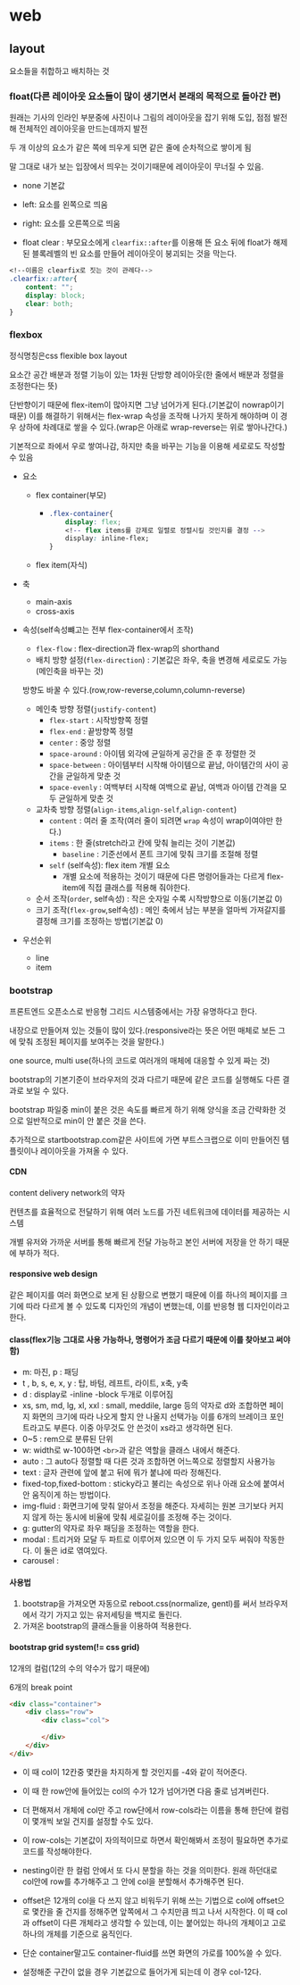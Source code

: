 # web

## layout

요소들을 취합하고 배치하는 것

### float(다른 레이아웃 요소들이 많이 생기면서 본래의 목적으로 돌아간 편)

원래는 기사의 인라인 부분중에 사진이나 그림의 레이아웃을 잡기 위해 도입, 점점 발전해 전체적인 레이아웃을 만드는데까지 발전

두 개 이상의 요소가 같은 쪽에 띄우게 되면 같은 줄에 순차적으로 쌓이게 됨

말 그대로 내가 보는 입장에서 띄우는 것이기때문에 레이아웃이 무너질 수 있음.

- none 기본값
- left: 요소를 왼쪽으로 띄움
- right: 요소를 오른쪽으로 띄움

- float clear : 부모요소에게 `clearfix::after`를 이용해 뜬 요소 뒤에 float가 해제된 블록레벨의 빈 요소를 만들어 레이아웃이 붕괴되는 것을 막는다.

``` css
<!--이름은 clearfix로 짓는 것이 관례다-->
.clearfix::after{
    content: "";
    display: block;
    clear: both;
}
```

### flexbox

정식명칭은css flexible box layout

요소간 공간 배분과 정렬 기능이 있는 1차원 단방향 레이아웃(한 줄에서 배분과 정렬을 조정한다는 뜻)

단반향이기 때문에 flex-item이 많아지면 그냥 넘어가게 된다.(기본값이 nowrap이기 때문) 이를 해결하기 위해서는 flex-wrap 속성을 조작해 나가지 못하게 해야하며 이 경우 상하에 차례대로 쌓을 수 있다.(wrap은 아래로 wrap-reverse는 위로 쌓아나간다.)

기본적으로 좌에서 우로 쌓여나감, 하지만 축을 바꾸는 기능을 이용해 세로로도 작성할 수 있음

- 요소

  - flex container(부모)

    - ```css
      .flex-container{
          display: flex;
          <!-- flex items를 강제로 일렬로 정렬시킬 것인지를 결정 -->
          display: inline-flex; 
      }
      ```

      

  - flex item(자식)

- 축

  - main-axis
  - cross-axis

- 속성(self속성뺴고는 전부 flex-container에서 조작)

  - `flex-flow` : flex-direction과 flex-wrap의 shorthand
  - 배치 방향 설정(`flex-direction`) : 기본값은 좌우, 축을 변경해 세로로도 가능(메인축을 바꾸는 것)

  방향도 바꿀 수 있다.(row,row-reverse,column,column-reverse)

  - 메인축 방향 정렬(`justify-content`)
    - `flex-start` : 시작방향쪽 정렬
    - `flex-end` : 끝방향쪽 정렬
    - `center` : 중앙 정렬
    - `space-around` : 아이템 외각에 균일하게 공간을 준 후 정렬한 것
    - `space-between` : 아이템부터 시작해 아이템으로 끝남, 아이템간의 사이 공간을 균일하게 맞춘 것
    - `space-evenly` : 여백부터 시작해 여백으로 끝남, 여백과 아이템 간격을 모두 균일하게 맞춘 것
  - 교차축 방향 정렬(`align-items`,`align-self`,`align-content`)
    - `content` : 여러 줄 조작(여러 줄이 되려면 `wrap` 속성이 wrap이여야만 한다.)
    - `items` : 한 줄(stretch라고 칸에 맞춰 늘리는 것이 기본값)
      - `baseline` : 기준선에서 폰트 크기에 맞춰 크기를 조절해 정렬
    - `self` (self속성): flex item 개별 요소
      - 개별 요소에 적용하는 것이기 때문에 다른 명령어들과는 다르게 flex-item에 직접 클래스를 적용해 줘야한다.
  - 순서 조작(`order`, self속성) : 작은 숫자일 수록 시작방향으로 이동(기본값 0)
  - 크기 조작(`flex-grow`,self속성) : 메인 축에서 남는 부분을 얼마씩 가져갈지를 결정해 크기를 조정하는 방법(기본값 0)

- 우선순위

  - line
  - item

### bootstrap

프론트엔드 오픈소스로 반응형 그리드 시스템중에서는 가장 유명하다고 한다.

내장으로 만들어져 있는 것들이 많이 있다.(responsive라는 뜻은 어떤 매체로 보든 그에 맞춰 조정된 페이지를 보여주는 것을 말한다.)

one source, multi use(하나의 코드로 여러개의 매체에 대응할 수 있게 짜는 것)

bootstrap의 기본기준이 브라우저의 것과 다르기 때문에 같은 코드를 실행해도 다른 결과로 보일 수 있다.

bootstrap 파일중 min이 붙은 것은 속도를 빠르게 하기 위해 양식을 조금 간략화한 것으로 일반적으로 min이 안 붙은 것을 쓴다.

추가적으로 startbootstrap.com같은 사이트에 가면 부트스크랩으로 이미 만들어진 템플릿이나 레이아웃을 가져올 수 있다.

#### CDN

content delivery network의 약자

컨텐츠를 효율적으로 전달하기 위해 여러 노드를 가진 네트워크에 데이터를 제공하는 시스템

개별 유저와 가까운 서버를 통해 빠르게 전달 가능하고 본인 서버에 저장을 안 하기 때문에 부하가 적다.
#### responsive web design
같은 페이지를 여러 화면으로 보게 된 상황으로 변했기 때문에 이를 하나의 페이지를 크기에 따라 다르게 볼 수 있도록 디자인의 개념이 변했는데, 이를 반응형 웹 디자인이라고 한다.

#### class(flex기능 그대로 사용 가능하나, 명령어가 조금 다르기 때문에 이를 찾아보고 써야함)

- m:  마진, p : 패딩
- t , b, s, e, x, y : 탑, 바텀, 레프트, 라이트, x축, y축
- d : display로 -inline -block 두개로 이루어짐
- xs, sm, md, lg, xl, xxl : small, meddile, large 등의 약자로 d와 조합하면 페이지 화면의 크기에 따라 나오게 할지 안 나올지 선택가능 이를 6개의 브레이크 포인트라고도 부른다. 이중 아무것도 안 쓴것이 xs라고 생각하면 된다.
- 0~5 : rem으로 분류된 단위 
- w: width로 w-100하면 `<br>`과 같은 역할을 클래스 내에서 해준다.
- auto : 그 auto다 정렬할 때 다른 것과 조합하면 어느쪽으로 정렬할지 사용가능
- text : 글자 관련에 앞에 붙고 뒤에 뭐가 붙냐에 따라 정해진다.
- fixed-top,fixed-bottom : sticky라고 불리는 속성으로 위나 아래 요소에 붙여서 안 움직이게 하는 방법이다.
- img-fluid : 화면크기에 맞춰 알아서 조정을 해준다. 자세히는 원본 크기보다 커지지 않게 하는 동시에 비율에 맞춰 세로길이를 조정해 주는 것이다.
- g: gutter의 약자로 좌우 패딩을 조정하는 역할을 한다.
- modal : 트리거와 모달 두 파트로 이루어져 있으면 이 두 가지 모두 써줘야 작동한다. 이 둘은 id로 엮여있다.
- carousel : 


#### 사용법

1. bootstrap을 가져오면 자동으로 reboot.css(normalize, gentl)를 써서 브라우저에서 각기 가지고 있는 유저세팅을 백지로 돌린다.
2. 가져온 bootstrap의 클래스들을 이용하여 적용한다.



#### bootstrap grid system(!= css grid)

12개의 컬럼(12의 수의 약수가 많기 때문에)

6개의 break point

```html 
<div class="container">
    <div class="row">
        <div class="col">
            
        </div>
    </div>
</div>
```

- 이 때 col이 12칸중 몇칸을 차지하게 할 것인지를 -4와 같이 적어준다.

- 이 때 한 row안에 들어있는 col의 수가 12가 넘어가면 다음 줄로 넘겨버린다.

- 더 편해져서 개체에 col만 주고 row단에서 row-cols라는 이름을 통해 한단에 컬럼이 몇개씩 보일 건지를 설정할 수도 있다.

- 이 row-cols는 기본값이 자의적이므로 하면서 확인해봐서 조정이 필요하면 추가로 코드를 작성해야한다.

- nesting이란 한 컬럼 안에서 또 다시 분할을 하는 것을 의미한다. 원래 하던대로 col안에 row를 추가해주고 그 안에 col을 분할해서 추가해주면 된다.

- offset은 12개의 col을 다 쓰지 않고 비워두기 위해 쓰는 기법으로 col에 offset으로 몇칸을 줄 건지를 정해주면 앞쪽에서 그 수치만큼 띄고 나서 시작한다.  이 때 col과 offset이 다른 개체라고 생각할 수 있는데, 이는 붙어있는 하나의 개체이고 고로 하나의 개체를 기준으로 움직인다.

- 단순 container말고도 container-fluid를 쓰면 화면의 가로를 100%쓸 수 있다.

- 설정해준 구간이 없을 경우 기본값으로 들어가게 되는데 이 경우 col-12다.

  